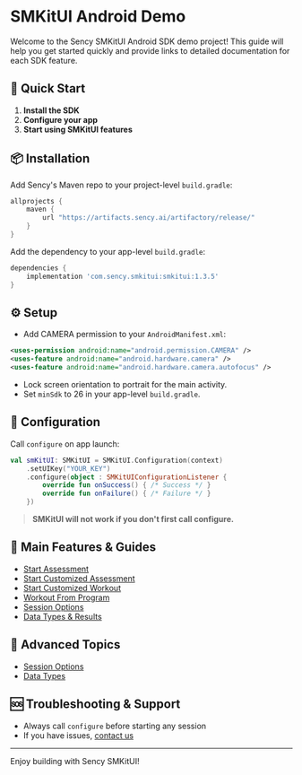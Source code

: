# SMKitUI Android Demo

Welcome to the Sency SMKitUI Android SDK demo project! This guide will help you get started quickly and provide links to detailed documentation for each SDK feature.

## 🚀 Quick Start
1. **Install the SDK**
2. **Configure your app**
3. **Start using SMKitUI features**

## 📦 Installation
Add Sency's Maven repo to your project-level `build.gradle`:
```groovy
allprojects {
    maven {
        url "https://artifacts.sency.ai/artifactory/release/"
    }
}
```
Add the dependency to your app-level `build.gradle`:
```groovy
dependencies {
    implementation 'com.sency.smkitui:smkitui:1.3.5'
}
```

## ⚙️ Setup
- Add CAMERA permission to your `AndroidManifest.xml`:
```xml
<uses-permission android:name="android.permission.CAMERA" />
<uses-feature android:name="android.hardware.camera" />
<uses-feature android:name="android.hardware.camera.autofocus" />
```
- Lock screen orientation to portrait for the main activity.
- Set `minSdk` to 26 in your app-level `build.gradle`.

## 🔑 Configuration
Call `configure` on app launch:
```kotlin
val smKitUI: SMKitUI = SMKitUI.Configuration(context)
    .setUIKey("YOUR_KEY")
    .configure(object : SMKitUIConfigurationListener {
        override fun onSuccess() { /* Success */ }
        override fun onFailure() { /* Failure */ }
    })
```
> **SMKitUI will not work if you don't first call configure.**

## 🏁 Main Features & Guides
- [Start Assessment](./StartAssessment.md)
- [Start Customized Assessment](./StartCustomizedAssessment.md)
- [Start Customized Workout](./StartCustomizedWorkout.md)
- [Workout From Program](./StartWorkoutFromProgram.md)
- [Session Options](./SessionOptionsFull.md)
- [Data Types & Results](./DataTypes.md)

## 🧩 Advanced Topics
- [Session Options](./SessionOptionsFull.md)
- [Data Types](./DataTypes.md)

## 🆘 Troubleshooting & Support
- Always call `configure` before starting any session
- If you have issues, [contact us](mailto:support@sency.ai)

---

Enjoy building with Sency SMKitUI!
